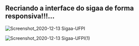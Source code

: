## Recriando a interface do sigaa de forma responsiva!!!...

![Screenshot_2020-12-13 Sigaa-UFPI](https://user-images.githubusercontent.com/57628027/102004050-e6144000-3ceb-11eb-994d-188ddd38ee23.png)

![Screenshot_2020-12-13 Sigaa-UFPI(1)](https://user-images.githubusercontent.com/57628027/102004084-4f944e80-3cec-11eb-8f7e-8312ce68dac2.png)
